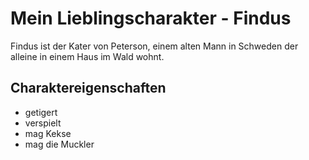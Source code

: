 # Mein Lieblingscharakter - Findus
Findus ist der Kater von Peterson, einem alten Mann in Schweden der alleine in einem Haus im Wald wohnt.
## Charaktereigenschaften
* getigert
* verspielt
* mag Kekse
* mag die Muckler

